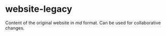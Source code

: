 # website-legacy

Content of the original website in *md* format. Can be used for collaborative changes.

